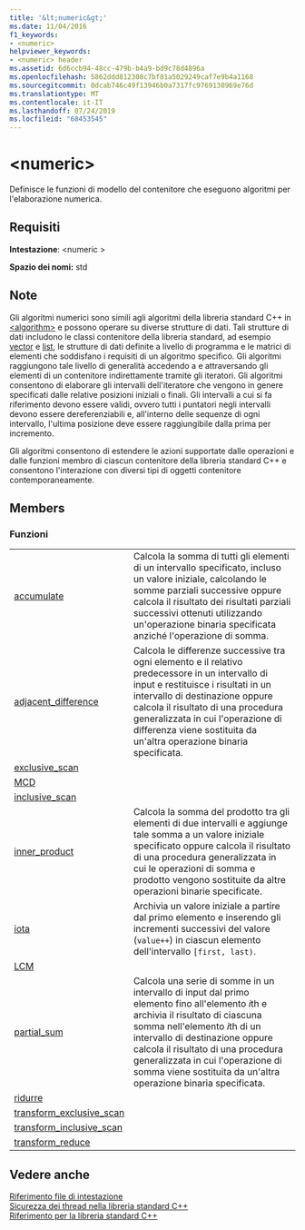 ```yaml
---
title: '&lt;numeric&gt;'
ms.date: 11/04/2016
f1_keywords:
- <numeric>
helpviewer_keywords:
- <numeric> header
ms.assetid: 6d6ccb94-48cc-479b-b4a9-bd9c78d4896a
ms.openlocfilehash: 5862ddd812308c7bf81a5029249caf7e9b4a1168
ms.sourcegitcommit: 0dcab746c49f13946b0a7317fc9769130969e76d
ms.translationtype: MT
ms.contentlocale: it-IT
ms.lasthandoff: 07/24/2019
ms.locfileid: "68453545"
---
```

# <a name="ltnumericgt"></a>&lt;numeric&gt;

Definisce le funzioni di modello del contenitore che eseguono algoritmi per l'elaborazione numerica.

## <a name="requirements"></a>Requisiti

**Intestazione**: \<numeric >

**Spazio dei nomi:** std

## <a name="remarks"></a>Note

Gli algoritmi numerici sono simili agli algoritmi della libreria standard C++ in [\<algorithm>](algorithm.md) e possono operare su diverse strutture di dati. Tali strutture di dati includono le classi contenitore della libreria standard, ad esempio [vector](../standard-library/vector-class.md) e [list](../standard-library/list-class.md), le strutture di dati definite a livello di programma e le matrici di elementi che soddisfano i requisiti di un algoritmo specifico. Gli algoritmi raggiungono tale livello di generalità accedendo a e attraversando gli elementi di un contenitore indirettamente tramite gli iteratori. Gli algoritmi consentono di elaborare gli intervalli dell'iteratore che vengono in genere specificati dalle relative posizioni iniziali o finali. Gli intervalli a cui si fa riferimento devono essere validi, ovvero tutti i puntatori negli intervalli devono essere dereferenziabili e, all'interno delle sequenze di ogni intervallo, l'ultima posizione deve essere raggiungibile dalla prima per incremento.

Gli algoritmi consentono di estendere le azioni supportate dalle operazioni e dalle funzioni membro di ciascun contenitore della libreria standard C++ e consentono l'interazione con diversi tipi di oggetti contenitore contemporaneamente.

## <a name="members"></a>Members

### <a name="functions"></a>Funzioni

|||
|-|-|
|[accumulate](../standard-library/numeric-functions.md#accumulate)|Calcola la somma di tutti gli elementi di un intervallo specificato, incluso un valore iniziale, calcolando le somme parziali successive oppure calcola il risultato dei risultati parziali successivi ottenuti utilizzando un'operazione binaria specificata anziché l'operazione di somma.|
|[adjacent_difference](../standard-library/numeric-functions.md#adjacent_difference)|Calcola le differenze successive tra ogni elemento e il relativo predecessore in un intervallo di input e restituisce i risultati in un intervallo di destinazione oppure calcola il risultato di una procedura generalizzata in cui l'operazione di differenza viene sostituita da un'altra operazione binaria specificata.|
|[exclusive_scan](../standard-library/numeric-functions.md#exclusive_scan)||
|[MCD](../standard-library/numeric-functions.md#gcd)||
|[inclusive_scan](../standard-library/numeric-functions.md#inclusive_scan)||
|[inner_product](../standard-library/numeric-functions.md#inner_product)|Calcola la somma del prodotto tra gli elementi di due intervalli e aggiunge tale somma a un valore iniziale specificato oppure calcola il risultato di una procedura generalizzata in cui le operazioni di somma e prodotto vengono sostituite da altre operazioni binarie specificate.|
|[iota](../standard-library/numeric-functions.md#iota)|Archivia un valore iniziale a partire dal primo elemento e inserendo gli incrementi successivi del valore (`value++`) in ciascun elemento dell'intervallo `[first, last)`.|
|[LCM](../standard-library/numeric-functions.md#lcm)||
|[partial_sum](../standard-library/numeric-functions.md#partial_sum)|Calcola una serie di somme in un intervallo di input dal primo elemento fino all'elemento *i*th e archivia il risultato di ciascuna somma nell'elemento *i*th di un intervallo di destinazione oppure calcola il risultato di una procedura generalizzata in cui l'operazione di somma viene sostituita da un'altra operazione binaria specificata.|
|[ridurre](../standard-library/numeric-functions.md#reduce)||
|[transform_exclusive_scan](../standard-library/numeric-functions.md#transform_exclusive_scan)||
|[transform_inclusive_scan](../standard-library/numeric-functions.md#transform_inclusive_scan)||
|[transform_reduce](../standard-library/numeric-functions.md#transform_reduce)||

## <a name="see-also"></a>Vedere anche

[Riferimento file di intestazione](../standard-library/cpp-standard-library-header-files.md)\
[Sicurezza dei thread nella libreria standard C++](../standard-library/thread-safety-in-the-cpp-standard-library.md)\
[Riferimento per la libreria standard C++](../standard-library/cpp-standard-library-reference.md)
